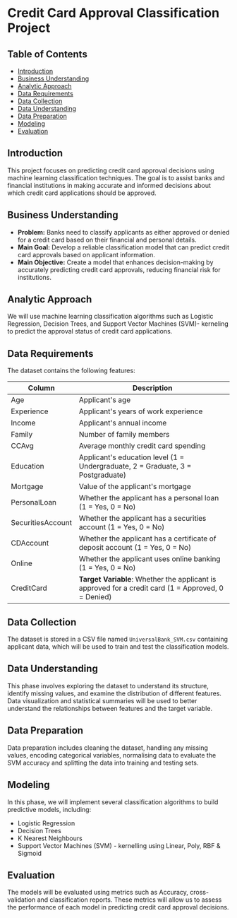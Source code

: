 # Credit Card Approval Classification Project

## Table of Contents
- [Introduction](#introduction)
- [Business Understanding](#business-understanding)
- [Analytic Approach](#analytic-approach)
- [Data Requirements](#data-requirements)
- [Data Collection](#data-collection)
- [Data Understanding](#data-understanding)
- [Data Preparation](#data-preparation)
- [Modeling](#modeling)
- [Evaluation](#evaluation)

## Introduction
This project focuses on predicting credit card approval decisions using machine learning classification techniques. The goal is to assist banks and financial institutions in making accurate and informed decisions about which credit card applications should be approved.

## Business Understanding
- **Problem:** Banks need to classify applicants as either approved or denied for a credit card based on their financial and personal details.
- **Main Goal:** Develop a reliable classification model that can predict credit card approvals based on applicant information.
- **Main Objective:** Create a model that enhances decision-making by accurately predicting credit card approvals, reducing financial risk for institutions.

## Analytic Approach
We will use machine learning classification algorithms such as Logistic Regression, Decision Trees, and Support Vector Machines (SVM)- kerneling to predict the approval status of credit card applications. 

## Data Requirements
The dataset contains the following features:

| Column              | Description                                                    |
|---------------------|----------------------------------------------------------------|
| Age                 | Applicant's age                                                |
| Experience          | Applicant's years of work experience                           |
| Income              | Applicant's annual income                                      |
| Family              | Number of family members                                       |
| CCAvg               | Average monthly credit card spending                           |
| Education           | Applicant's education level (1 = Undergraduate, 2 = Graduate, 3 = Postgraduate) |
| Mortgage            | Value of the applicant's mortgage                              |
| PersonalLoan        | Whether the applicant has a personal loan (1 = Yes, 0 = No)    |
| SecuritiesAccount   | Whether the applicant has a securities account (1 = Yes, 0 = No) |
| CDAccount           | Whether the applicant has a certificate of deposit account (1 = Yes, 0 = No) |
| Online              | Whether the applicant uses online banking (1 = Yes, 0 = No)    |
| CreditCard          | **Target Variable**: Whether the applicant is approved for a credit card (1 = Approved, 0 = Denied) |

## Data Collection
The dataset is stored in a CSV file named `UniversalBank_SVM.csv` containing applicant data, which will be used to train and test the classification models.

## Data Understanding
This phase involves exploring the dataset to understand its structure, identify missing values, and examine the distribution of different features. Data visualization and statistical summaries will be used to better understand the relationships between features and the target variable.

## Data Preparation
Data preparation includes cleaning the dataset, handling any missing values, encoding categorical variables, normalising data to evaluate the SVM accuracy and splitting the data into training and testing sets. 

## Modeling
In this phase, we will implement several classification algorithms to build predictive models, including:
- Logistic Regression
- Decision Trees
- K Nearest Neighbours 
- Support Vector Machines (SVM) - kernelling using Linear, Poly, RBF & Sigmoid

## Evaluation
The models will be evaluated using metrics such as Accuracy, cross-validation and classification reports. These metrics will allow us to assess the performance of each model in predicting credit card approval decisions.
